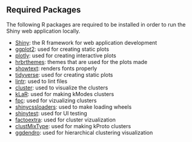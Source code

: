 ## Required Packages

The following R packages are required to be installed in order to run the Shiny web application locally.

- [Shiny](https://shiny.rstudio.com/): the R framework for web application development
- [ggplot2](https://ggplot2.tidyverse.org/): used for creating static plots
- [plotly](https://plotly.com/r/): used for creating interactive plots
- [hrbrthemes](https://github.com/hrbrmstr/hrbrthemes): themes that are used for the plots made
- [showtext](https://cran.rstudio.com/web/packages/showtext/vignettes/introduction.html): renders fonts properly
- [tidyverse](https://tidyverse.org/): used for creating static plots
- [lintr](https://cran.r-project.org/web/packages/lintr/readme/README.html): used to lint files
- [cluster](https://cran.r-project.org/web/packages/cluster/cluster.pdf): used to visualize the clusters
- [kLaR](https://cran.r-project.org/web/packages/klaR/index.html): used for making kModes clusters
- [fpc](https://cran.r-project.org/web/packages/fpc/index.html): used for vizualizing clusters
- [shinycssloaders](https://cran.r-project.org/web/packages/shinycssloaders/shinycssloaders.pdf): used to make loading wheels
- [shinytest](https://rstudio.github.io/shinytest/index.html): used for UI testing
- [factoextra](https://cran.r-project.org/web/packages/factoextra/index.html): used for cluster vizualization
- [clustMixType](https://cran.r-project.org/web/packages/clustMixType/clustMixType.pdf): used for making kProto clusters
- [ggdendro](https://cran.r-project.org/web/packages/ggdendro/vignettes/ggdendro.html): used for hierarchical clustering visualization